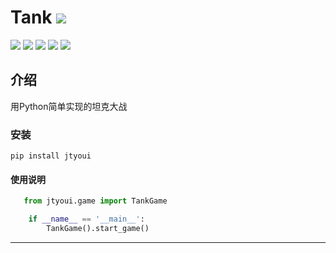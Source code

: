 # **Tank** [![](https://gitee.com/tyoui/logo/raw/master/logo/photolog.png)][1]


[![](https://img.shields.io/badge/个人网站-jtyoui-yellow.com.svg)][1]
[![](https://img.shields.io/badge/Python-3.6-green.svg)]()
[![](https://img.shields.io/badge/BlogWeb-Tyoui-bule.svg)][1]
[![](https://img.shields.io/badge/Email-jtyoui@qq.com-red.svg)]()
[![](https://img.shields.io/badge/项目-jtyoui.tank-black.svg)]()

## 介绍
用Python简单实现的坦克大战

### 安装
    pip install jtyoui


#### 使用说明   

```python
   from jtyoui.game import TankGame

    if __name__ == '__main__':
        TankGame().start_game()
```

***

[1]: https://blog.jtyoui.com


